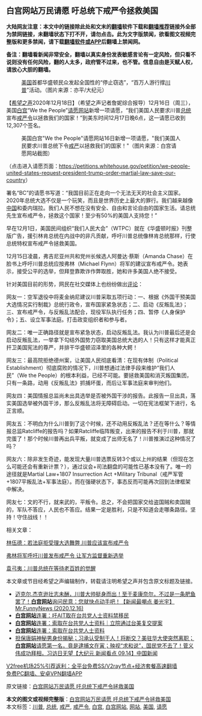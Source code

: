  <h2>白宫网站万民请愿 吁总统下戒严令拯救美国</h2> <p class="notice"><b>大陆网友注意：本文中的链接除此处和文末的<a href="https://github.com/bannedbook/fanqiang" >翻墙</a>软件下载和<a href="https://github.com/killgcd/justmysocks/blob/master/README.md">翻墙推荐</a>链接外全部为禁网链接，未翻墙状态下打不开，请勿点击。此为文字版禁闻，欲看图文视频完整版和更多禁闻，请下载<a href="https://github.com/bannedbook/fanqiang">翻墙软件或APP</a>后翻墙上禁闻网。</p><p>备注：翻墙看新闻非常安全，翻墙以真实身份发表敏感言论有一定风险，但只看不说则没有任何风险，翻的人太多，政府管不过来，也不管。信息自由是天赋人权，请放心大胆的翻墙。</b></p>  <div class="entry"> <figure><figcaption><a href="https://www.bannedbook.org/bnews/tag/%e7%be%8e%e5%9b%bd/" class="st_tag internal_tag" rel="tag" title="标签 美国 下的日志">美国</a>首都华盛顿民众发起全国性的“停止窃选”，“百万人游行撑<a href="https://www.bannedbook.org/bnews/tag/%e5%b7%9d%e6%99%ae/" class="st_tag internal_tag" rel="tag" title="标签 川普 下的日志">川普</a>”活动。（图片来源：亦平/大纪元）</figcaption></figure> <p>【<span class='wp_keywordlink_affiliate'><a href="https://www.soundofhope.org" title="希望之声" target="_blank">希望之声</a></span>2020年12月18日】（希望之声记者詹妮综合报导）12月16日（周三），美国<a href="https://www.bannedbook.org/bnews/tag/%e7%99%bd%e5%ae%ab/" class="st_tag internal_tag" rel="tag" title="标签 白宫 下的日志">白宫</a>“We the People”<a href="https://www.bannedbook.org/bnews/tag/%E8%AF%B7%E6%84%BF/" class="st_tag internal_tag" rel="tag" title="标签 请愿 下的日志">请愿</a><a href="https://www.bannedbook.org/bnews/tag/%e7%bd%91%e7%ab%99/" class="st_tag internal_tag" rel="tag" title="标签 网站 下的日志">网站</a>新增一项请愿，“我们美国人民要求川普<a href="https://www.bannedbook.org/bnews/tag/%e6%80%bb%e7%bb%9f/" class="st_tag internal_tag" rel="tag" title="标签 总统 下的日志">总统</a>宣布<a href="https://www.bannedbook.org/bnews/tag/%e6%88%92%e4%b8%a5%e4%bb%a4/" class="st_tag internal_tag" rel="tag" title="标签 戒严令 下的日志">戒严令</a>以拯救我们的国家！”到美东时间12月17日晚6点，这一请愿已收到12,307个签名。</p> <figure><figcaption>美国白宫&quot;We the People&quot;请愿网站16日新增一项请愿，&quot;我们美国人民要求川普总统下令<a href="https://www.bannedbook.org/bnews/tag/%E6%88%92%E4%B8%A5/" class="st_tag internal_tag" rel="tag" title="标签 戒严 下的日志">戒严</a>以拯救我们的国家！&quot;（图片来源：白宫请愿网站截图）</figcaption></figure> <p>（点击进入请愿页面：<a href="https://petitions.whitehouse.gov/petition/we-people-united-states-request-president-trump-order-martial-law-save-our-country">https://petitions.whitehouse.gov/petition/we-people-united-states-request-president-trump-order-martial-law-save-our-country</a>）</p> <p>署名“BC”的请愿书写道：“我国目前正在走向一个无法无天的社会主义国家。2020年总统大选不仅是一个玩笑，而且是世界历史上最大的罪行。我们越来越像<span class='wp_keywordlink_affiliate'><a href="https://www.bannedbook.org/" title="中国" target="_blank">中国</a></span>和委内瑞拉。我们人民不想在没有安全、自由和言论自由的国家生活。请总统先生宣布戒严令，拯救这个国家！至少有50%的美国人支持您！”</p> <p>早在12月1日，美国民间组织“我们人民大会”（WTPC）就在《华盛顿时报》刊整版广告，援引林肯总统在内战中的非凡贡献，呼吁川普总统像林肯总统那样，行使总统特权宣布戒严令拯救美国。</p>  <p>12月15日凌晨，弗吉尼亚州共和党州长候选人阿曼达·蔡斯（Amanda Chase）在脸书上呼吁川普总统应按弗林（Michael Flynn）将军的建议宣布戒严令。她表示，接受公平的选举，但拜登靠欺诈作弊取胜，她和许多美国人绝不接受。</p> <p>针对美国目前的形势，网民在社交媒体上也纷纷做出<span class='wp_keywordlink_affiliate'><a href="https://www.bannedbook.org/bnews/comments/" title="新闻评论" target="_blank">评论</a></span>：</p> <p>网友一：空军退役中将麦金纳尼建议川普采取五项行动：一、根据《外国干预美国大选情况实行制裁》总统行政令，宣布国家紧急状态；二、启动《反叛乱法》；三、宣布戒严令，与反叛乱法配合，现役军队执行任务；四、暂停《人身保护令》；五、设立军事法庭。打击政变组织者和参与者。</p> <p>网友二：唯一正确路径就是宣布紧急状态，启动反叛乱法。我认为川普最后还是会启动反叛乱法，一举拿下勾结外国势力窃取美国总统大选的人！只有这样才能真正扞卫美国宪法的尊严，并排干华盛顿沼泽里的各种大鳄！</p>  <p>网友三：最高院拒绝德州案，让美国人民彻底看清：在现有体制（Political Establishment）彻底腐败的情况下，川普想通过法律手段来维护“我们人民”（We the People）的根本利益，已经不可能。要拯救美国和消灭叛国集团，只有一条路，动用《反叛乱法》抓捕坏蛋，而后让军事法庭来审判他们。</p> <p>网友四：美国情报总监尚未出具选举是否被外国干涉的报告。此报告一旦出具，落实美国选举被外国干涉，那么反叛乱法将无障碍启动。一切在宪法框架下进行，名正言顺。</p> <p>网友五：不明白为什么川普到了这个时候，还不动用反叛乱法？还在等什么？等情报总监Ratcliffe的报告吗？如果Ratcliffe临阵叛变，出来的报告不利于川普，那就完蛋了！那个时候川普再出兵平叛，就变成了出师无名了！川普推演过这种情况了吗？</p> <p>网友六：除非发生奇迹，能发现大量川普选票反转3个或以上州的结果（但现在怎么可能还会有重新计票？），通过议会+司法翻盘的可能性已基本没有了。唯一的途径就是Martial Law+1807 Insurrection Act +Military Tribunal（戒严军管+1807平叛乱法+军事法庭）。而在强硬状态下，事态反而可能再次回到法律框架中解决。</p>  <p>网友七：文的不行，就来武的，平叛令。总之，不会把国家交给盗国贼和卖国贼的，军队不答应，人民也不答应。结果一定是胜利，只是不知道会走哪条路径。坚持！守住战线！！</p> <p>相关文章：</p> <p><a href="https://www.soundofhope.org/post/453109">林伍德：若法庭拒受理大选舞弊 川普应该宣布戒严令</a></p> <p><a href="https://www.soundofhope.org/post/449743">弗林将军呼吁川普发布戒严令 让军方监督重新选举</a></p>  <p><a href="https://www.soundofhope.org/post/453256">袁弓夷：川普总统在等待老百姓的觉醒</a></p> <p>本文章或节目经希望之声编辑制作，转载请注明希望之声并包含原文标题及链接。</p> <ul class='op-related-articles' title='相关阅读'> <li><a href='https://www.bannedbook.org/bnews/cbnews/20201217/1449425.html' target='_blank'>迈克尔.杰克逊壮志未酬，川普大帅挺身而出！至于麦康奈尔，不过是一条肥鱼罢了！<b>白宫网站</b>询问民意：您就快点动手吧！【新闻最嘲点 姜光宇】Mr.FunnyNews (2020.12.16)‬</a></li> <li><a href='https://www.bannedbook.org/bnews/taiwannews/20201006/1409183.html' target='_blank'><b>白宫网站</b>连署：吁AIT取在台共党人士资料禁移民</a></li> <li><a href='https://www.bannedbook.org/bnews/taiwannews/20201006/1409020.html' target='_blank'><b>白宫网站</b>连署：索取在台共党人士资料｜立院通过台美复交提案</a></li> <li><a href='https://www.bannedbook.org/bnews/bannedvideo/20201006/1408937.html' target='_blank'><b>白宫网站</b>连署：索取在台共党人士资料</a></li> <li><a href='https://www.bannedbook.org/bnews/bannedvideo/20200915/1396596.html' target='_blank'>担保唐娟神秘男身份揭秘；习承认受制于人！将断交？美驻华大使突然离职；<b>白宫网站</b>请愿第一名，竟是逮捕文在寅；殃视“求和说”，国民党不去了！菅义伟成功拜相，习访日无望【大纪元 新闻看点 09.14】中国新闻</a></li> </ul> <p class="texttj"> <a href="https://github.com/bannedbook/fanqiang/wiki/V2ray%E6%9C%BA%E5%9C%BA" target="_blank">V2free机场25%引荐返利：全平台免费SS/V2ray节点+经济套餐高速翻墙</a><br/> <a href="https://github.com/bannedbook/fanqiang/wiki/%E7%A6%81%E9%97%BB%E7%BD%91%E5%AE%89%E5%8D%93%E7%BF%BB%E5%A2%99%E6%96%B0%E9%97%BBAPP" target="_blank">免费PC翻墙、安卓VPN翻墙APP</a></p><p>原文链接：<a class="src_link"  href="https://www.soundofhope.org/post/454993" target="_blank">白宫网站万民请愿 吁总统下戒严令拯救美国</a></p><a name='sharetosocial'></a>       <div><b>本文的图文或视频完整版</b>：<a href='https://www.bannedbook.org/bnews/comments/20201219/1450628.html'>白宫网站万民请愿 吁总统下戒严令拯救美国</a></div>  </div><!--END ENTRY--> <div class="postfooter"> <div>本文标签：<a href="https://www.bannedbook.org/bnews/tag/%e5%b7%9d%e6%99%ae/" rel="tag">川普</a>, <a href="https://www.bannedbook.org/bnews/tag/%e6%80%bb%e7%bb%9f/" rel="tag">总统</a>, <a href="https://www.bannedbook.org/bnews/tag/%E6%88%92%E4%B8%A5/" rel="tag">戒严</a>, <a href="https://www.bannedbook.org/bnews/tag/%e6%88%92%e4%b8%a5%e4%bb%a4/" rel="tag">戒严令</a>, <a href="https://www.bannedbook.org/bnews/tag/%e7%99%bd%e5%ae%ab/" rel="tag">白宫</a>, <a href="https://www.bannedbook.org/bnews/tag/%e7%99%bd%e5%ae%ab%e7%bd%91%e7%ab%99/" rel="tag">白宫网站</a>, <a href="https://www.bannedbook.org/bnews/tag/%e7%bd%91%e7%ab%99/" rel="tag">网站</a>, <a href="https://www.bannedbook.org/bnews/tag/%e7%be%8e%e5%9b%bd/" rel="tag">美国</a>, <a href="https://www.bannedbook.org/bnews/tag/%E8%AF%B7%E6%84%BF/" rel="tag">请愿</a></div>  </div><!--END POSTFOOTER--> 